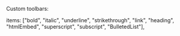 Custom toolbars:

items: ["bold", "italic", "underline", "strikethrough", "link", "heading", "htmlEmbed", "superscript", "subscript", "BulletedList"],

